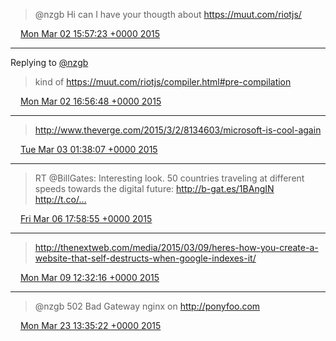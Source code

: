 > @nzgb Hi can I have your thougth about https://muut.com/riotjs/

<img src="/media/tweet.ico" width="12" /> [Mon Mar 02 15:57:23 +0000 2015](https://twitter.com/eduplessis/status/572425478193209344)

----

Replying to [@nzgb](https://twitter.com/nzgb/status/572432341378998274)

> kind of https://muut.com/riotjs/compiler.html#pre-compilation

<img src="/media/tweet.ico" width="12" /> [Mon Mar 02 16:56:48 +0000 2015](https://twitter.com/eduplessis/status/572440428345204736)

----

> http://www.theverge.com/2015/3/2/8134603/microsoft-is-cool-again

<img src="/media/tweet.ico" width="12" /> [Tue Mar 03 01:38:07 +0000 2015](https://twitter.com/eduplessis/status/572571623787773952)

----

> RT @BillGates: Interesting look. 50 countries traveling at different speeds towards the digital future: http://b-gat.es/1BAngIN http://t.co/…

<img src="/media/tweet.ico" width="12" /> [Fri Mar 06 17:58:55 +0000 2015](https://twitter.com/eduplessis/status/573905611546562560)

----

> http://thenextweb.com/media/2015/03/09/heres-how-you-create-a-website-that-self-destructs-when-google-indexes-it/

<img src="/media/tweet.ico" width="12" /> [Mon Mar 09 12:32:16 +0000 2015](https://twitter.com/eduplessis/status/574910570580819968)

----

> @nzgb 502 Bad Gateway
> nginx on http://ponyfoo.com

<img src="/media/tweet.ico" width="12" /> [Mon Mar 23 13:35:22 +0000 2015](https://twitter.com/eduplessis/status/579999883056267264)